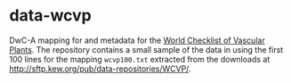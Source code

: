 # data-wcvp

DwC-A mapping for and metadata for the [World Checklist of Vascular Plants](https://wcvp.science.kew.org/).
The repository contains a small sample of the data in using the first 100 lines for the mapping `wcvp100.txt`
extracted from the downloads at http://sftp.kew.org/pub/data-repositories/WCVP/.
